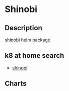 # Shinobi

## Description

shinobi helm package

## k8 at home search

- [shinobi](https://nanne.dev/k8s-at-home-search/#/shinobi)

## Charts


